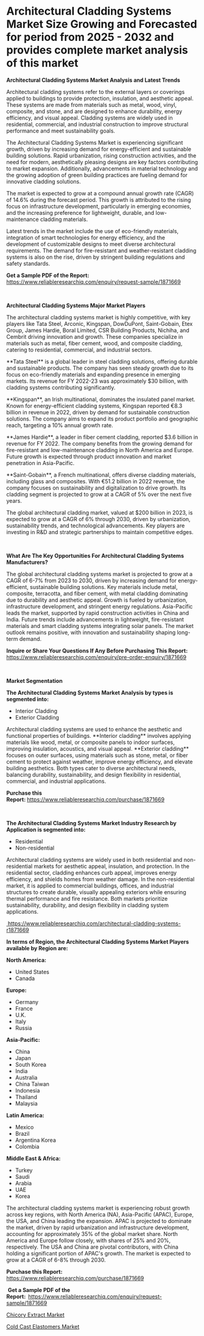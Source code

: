 <p><h1>Architectural Cladding Systems Market Size Growing and Forecasted for period from 2025 - 2032 and provides complete market analysis of this market</h1></p><p><strong>Architectural Cladding Systems Market Analysis and Latest Trends</strong></p>
<p><p>Architectural cladding systems refer to the external layers or coverings applied to buildings to provide protection, insulation, and aesthetic appeal. These systems are made from materials such as metal, wood, vinyl, composite, and stone, and are designed to enhance durability, energy efficiency, and visual appeal. Cladding systems are widely used in residential, commercial, and industrial construction to improve structural performance and meet sustainability goals.</p><p>The Architectural Cladding Systems Market is experiencing significant growth, driven by increasing demand for energy-efficient and sustainable building solutions. Rapid urbanization, rising construction activities, and the need for modern, aesthetically pleasing designs are key factors contributing to market expansion. Additionally, advancements in material technology and the growing adoption of green building practices are fueling demand for innovative cladding solutions.</p><p>The market is expected to grow at a compound annual growth rate (CAGR) of 14.6% during the forecast period. This growth is attributed to the rising focus on infrastructure development, particularly in emerging economies, and the increasing preference for lightweight, durable, and low-maintenance cladding materials. </p><p>Latest trends in the market include the use of eco-friendly materials, integration of smart technologies for energy efficiency, and the development of customizable designs to meet diverse architectural requirements. The demand for fire-resistant and weather-resistant cladding systems is also on the rise, driven by stringent building regulations and safety standards.</p></p>
<p><strong>Get a Sample PDF of the Report:&nbsp;</strong> <a href="https://www.reliableresearchiq.com/enquiry/request-sample/1871669?utm_campaign=104&utm_medium=2&utm_source=Github&utm_content=ia&utm_term=25012025&utm_id=architectural-cladding-systems">https://www.reliableresearchiq.com/enquiry/request-sample/1871669</a></p>
<p>&nbsp;</p>
<p><strong>Architectural Cladding Systems Major Market Players</strong></p>
<p><p>The architectural cladding systems market is highly competitive, with key players like Tata Steel, Arconic, Kingspan, DowDuPont, Saint-Gobain, Etex Group, James Hardie, Boral Limited, CSR Building Products, Nichiha, and Cembrit driving innovation and growth. These companies specialize in materials such as metal, fiber cement, wood, and composite cladding, catering to residential, commercial, and industrial sectors.</p><p>**Tata Steel** is a global leader in steel cladding solutions, offering durable and sustainable products. The company has seen steady growth due to its focus on eco-friendly materials and expanding presence in emerging markets. Its revenue for FY 2022-23 was approximately $30 billion, with cladding systems contributing significantly.</p><p>**Kingspan**, an Irish multinational, dominates the insulated panel market. Known for energy-efficient cladding systems, Kingspan reported €8.3 billion in revenue in 2022, driven by demand for sustainable construction solutions. The company aims to expand its product portfolio and geographic reach, targeting a 10% annual growth rate.</p><p>**James Hardie**, a leader in fiber cement cladding, reported $3.6 billion in revenue for FY 2022. The company benefits from the growing demand for fire-resistant and low-maintenance cladding in North America and Europe. Future growth is expected through product innovation and market penetration in Asia-Pacific.</p><p>**Saint-Gobain**, a French multinational, offers diverse cladding materials, including glass and composites. With €51.2 billion in 2022 revenue, the company focuses on sustainability and digitalization to drive growth. Its cladding segment is projected to grow at a CAGR of 5% over the next five years.</p><p>The global architectural cladding market, valued at $200 billion in 2023, is expected to grow at a CAGR of 6% through 2030, driven by urbanization, sustainability trends, and technological advancements. Key players are investing in R&D and strategic partnerships to maintain competitive edges.</p></p>
<p>&nbsp;</p>
<p><strong>What Are The Key Opportunities For Architectural Cladding Systems Manufacturers?</strong></p>
<p><p>The global architectural cladding systems market is projected to grow at a CAGR of 6-7% from 2023 to 2030, driven by increasing demand for energy-efficient, sustainable building solutions. Key materials include metal, composite, terracotta, and fiber cement, with metal cladding dominating due to durability and aesthetic appeal. Growth is fueled by urbanization, infrastructure development, and stringent energy regulations. Asia-Pacific leads the market, supported by rapid construction activities in China and India. Future trends include advancements in lightweight, fire-resistant materials and smart cladding systems integrating solar panels. The market outlook remains positive, with innovation and sustainability shaping long-term demand.</p></p>
<p><strong>Inquire or Share Your Questions If Any Before Purchasing This Report:</strong> <a href="https://www.reliableresearchiq.com/enquiry/pre-order-enquiry/1871669?utm_campaign=104&utm_medium=2&utm_source=Github&utm_content=ia&utm_term=25012025&utm_id=architectural-cladding-systems">https://www.reliableresearchiq.com/enquiry/pre-order-enquiry/1871669</a></p>
<p>&nbsp;</p>
<p><strong>Market Segmentation</strong></p>
<p><strong>The Architectural Cladding Systems Market Analysis by types is segmented into:</strong></p>
<p><ul><li>Interior Cladding</li><li>Exterior Cladding</li></ul></p>
<p><p>Architectural cladding systems are used to enhance the aesthetic and functional properties of buildings. **Interior cladding** involves applying materials like wood, metal, or composite panels to indoor surfaces, improving insulation, acoustics, and visual appeal. **Exterior cladding** focuses on outer surfaces, using materials such as stone, metal, or fiber cement to protect against weather, improve energy efficiency, and elevate building aesthetics. Both types cater to diverse architectural needs, balancing durability, sustainability, and design flexibility in residential, commercial, and industrial applications.</p></p>
<p><strong>Purchase this Report:&nbsp;</strong><a href="https://www.reliableresearchiq.com/purchase/1871669?utm_campaign=104&utm_medium=2&utm_source=Github&utm_content=ia&utm_term=25012025&utm_id=architectural-cladding-systems">https://www.reliableresearchiq.com/purchase/1871669</a></p>
<p>&nbsp;</p>
<p><strong>The Architectural Cladding Systems Market Industry Research by Application is segmented into:</strong></p>
<p><ul><li>Residential</li><li>Non-residential</li></ul></p>
<p><p>Architectural cladding systems are widely used in both residential and non-residential markets for aesthetic appeal, insulation, and protection. In the residential sector, cladding enhances curb appeal, improves energy efficiency, and shields homes from weather damage. In the non-residential market, it is applied to commercial buildings, offices, and industrial structures to create durable, visually appealing exteriors while ensuring thermal performance and fire resistance. Both markets prioritize sustainability, durability, and design flexibility in cladding system applications.</p></p>
<p><a href="https://www.reliableresearchiq.com/architectural-cladding-systems-r1871669?utm_campaign=104&utm_medium=2&utm_source=Github&utm_content=ia&utm_term=25012025&utm_id=architectural-cladding-systems">&nbsp;https://www.reliableresearchiq.com/architectural-cladding-systems-r1871669</a></p>
<p><strong>In terms of Region, the Architectural Cladding Systems Market Players available by Region are:</strong></p>
<p>
    <p> <strong> North America: </strong>
        <ul>
            <li>United States</li>
            <li>Canada</li>
        </ul>
        </p> 
    <p> <strong> Europe: </strong>
        <ul>
            <li>Germany</li>
            <li>France</li>
            <li>U.K.</li>
            <li>Italy</li>
            <li>Russia</li>
        </ul>
        </p> 
    <p> <strong> Asia-Pacific: </strong>
        <ul>
            <li>China</li>
            <li>Japan</li>
            <li>South Korea</li>
            <li>India</li>
            <li>Australia</li>
            <li>China Taiwan</li>
            <li>Indonesia</li>
            <li>Thailand</li>
            <li>Malaysia</li>
        </ul>
        </p> 
    <p> <strong> Latin America: </strong>
        <ul>
            <li>Mexico</li>
            <li>Brazil</li>
            <li>Argentina Korea</li>
            <li>Colombia</li>
        </ul>
        </p> 
    <p> <strong> Middle East & Africa: </strong>
        <ul>
            <li>Turkey</li>
            <li>Saudi</li>
            <li>Arabia</li>
            <li>UAE</li>
            <li>Korea</li>
        </ul>
    </p>
    </p>
<p><p>The architectural cladding systems market is experiencing robust growth across key regions, with North America (NA), Asia-Pacific (APAC), Europe, the USA, and China leading the expansion. APAC is projected to dominate the market, driven by rapid urbanization and infrastructure development, accounting for approximately 35% of the global market share. North America and Europe follow closely, with shares of 25% and 20%, respectively. The USA and China are pivotal contributors, with China holding a significant portion of APAC's growth. The market is expected to grow at a CAGR of 6-8% through 2030.</p></p>
<p><strong>Purchase this Report: </strong><a href="https://www.reliableresearchiq.com/purchase/1871669?utm_campaign=104&utm_medium=2&utm_source=Github&utm_content=ia&utm_term=25012025&utm_id=architectural-cladding-systems">https://www.reliableresearchiq.com/purchase/1871669</a></p>
<p>&nbsp;<strong>Get a Sample PDF of the Report:&nbsp;&nbsp;</strong><a href="https://www.reliableresearchiq.com/enquiry/request-sample/1871669?utm_campaign=104&utm_medium=2&utm_source=Github&utm_content=ia&utm_term=25012025&utm_id=architectural-cladding-systems">https://www.reliableresearchiq.com/enquiry/request-sample/1871669</a></p>
<p><strong></strong></p>
<p><p><a href="https://github.com/loppibsr/Market-Research-Report-List-1/blob/main/chicory-extract-market.md?utm_campaign=104&utm_medium=2&utm_source=Github&utm_content=ia&utm_term=25012025&utm_id=architectural-cladding-systems">Chicory Extract Market</a></p><p><a href="https://github.com/alanepetevi/Market-Research-Report-List-1/blob/main/cold-cast-elastomers-market.md?utm_campaign=104&utm_medium=2&utm_source=Github&utm_content=ia&utm_term=25012025&utm_id=architectural-cladding-systems">Cold Cast Elastomers Market</a></p></p>